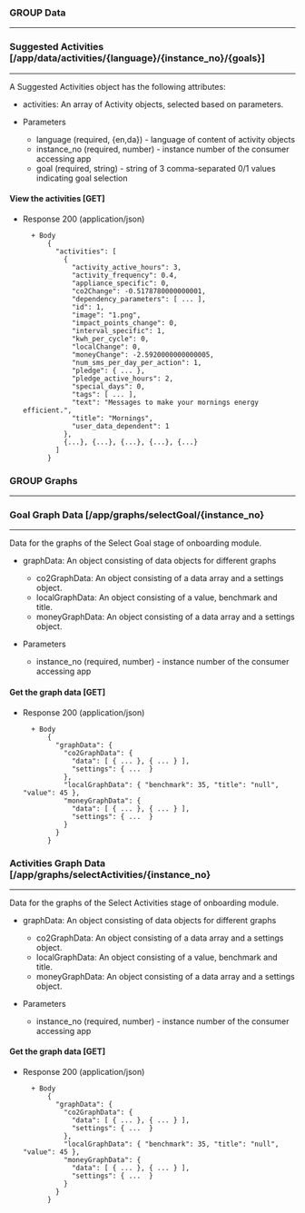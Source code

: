 ### GROUP Data
-------------------------------

### Suggested Activities [/app/data/activities/{language}/{instance_no}/{goals}]
---
A Suggested Activities object has the following attributes:

+ activities: An array of Activity objects, selected based on parameters.

+ Parameters
	+ language (required, {en,da}) - language of content of activity objects
	+ instance_no (required, number) - instance number of the consumer accessing app
	+ goal (required, string) - string of 3 comma-separated 0/1 values indicating goal selection

#### View the activities [GET]

+ Response 200 (application/json)

		+ Body
			{
			  "activities": [
			    {
			      "activity_active_hours": 3, 
			      "activity_frequency": 0.4, 
			      "appliance_specific": 0, 
			      "co2Change": -0.5178780000000001, 
			      "dependency_parameters": [ ... ], 
			      "id": 1, 
			      "image": "1.png", 
			      "impact_points_change": 0, 
			      "interval_specific": 1, 
			      "kwh_per_cycle": 0, 
			      "localChange": 0, 
			      "moneyChange": -2.5920000000000005, 
			      "num_sms_per_day_per_action": 1, 
			      "pledge": { ... }, 
			      "pledge_active_hours": 2, 
			      "special_days": 0, 
			      "tags": [ ... ], 
			      "text": "Messages to make your mornings energy efficient.", 
			      "title": "Mornings", 
			      "user_data_dependent": 1
			    },
			    {...}, {...}, {...}, {...}, {...} 
			  ]
			} 


### GROUP Graphs
-------------------------------


### Goal Graph Data [/app/graphs/selectGoal/{instance_no}
---
Data for the graphs of the Select Goal stage of onboarding module.

+ graphData: An object consisting of data objects for different graphs
	+ co2GraphData: An object consisting of a data array and a settings object.
	+ localGraphData: An object consisting of a value, benchmark and title.
	+ moneyGraphData: An object consisting of a data array and a settings object.

+ Parameters
	+ instance_no (required, number) - instance number of the consumer accessing app

#### Get the graph data [GET]

+ Response 200 (application/json)

		+ Body
			{
			  "graphData": {
			    "co2GraphData": {
			      "data": [ { ... }, { ... } ], 
			      "settings": { ...  }
			    }, 
			    "localGraphData": { "benchmark": 35, "title": "null", "value": 45 }, 
			    "moneyGraphData": {
			      "data": [ { ... }, { ... } ], 
			      "settings": { ...  }
			    }
			  }
			}



### Activities Graph Data [/app/graphs/selectActivities/{instance_no}
---
Data for the graphs of the Select Activities stage of onboarding module.

+ graphData: An object consisting of data objects for different graphs
	+ co2GraphData: An object consisting of a data array and a settings object.
	+ localGraphData: An object consisting of a value, benchmark and title.
	+ moneyGraphData: An object consisting of a data array and a settings object.

+ Parameters
	+ instance_no (required, number) - instance number of the consumer accessing app

#### Get the graph data [GET]

+ Response 200 (application/json)

		+ Body
			{
			  "graphData": {
			    "co2GraphData": {
			      "data": [ { ... }, { ... } ], 
			      "settings": { ...  }
			    }, 
			    "localGraphData": { "benchmark": 35, "title": "null", "value": 45 }, 
			    "moneyGraphData": {
			      "data": [ { ... }, { ... } ], 
			      "settings": { ...  }
			    }
			  }
			}

